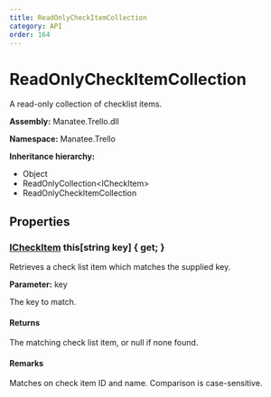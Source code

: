 ```yaml
---
title: ReadOnlyCheckItemCollection
category: API
order: 164
---
```


# ReadOnlyCheckItemCollection

A read-only collection of checklist items.

**Assembly:** Manatee.Trello.dll

**Namespace:** Manatee.Trello

**Inheritance hierarchy:**

- Object
- ReadOnlyCollection&lt;ICheckItem&gt;
- ReadOnlyCheckItemCollection

## Properties

### [ICheckItem](ICheckItem#icheckitem) this[string key] { get; }

Retrieves a check list item which matches the supplied key.

**Parameter:** key

The key to match.

#### Returns

The matching check list item, or null if none found.

#### Remarks

Matches on check item ID and name. Comparison is case-sensitive.

